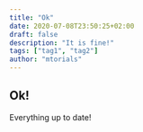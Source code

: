 ```yaml
---
title: "Ok"
date: 2020-07-08T23:50:25+02:00
draft: false
description: "It is fine!"
tags: ["tag1", "tag2"]
author: "mtorials"
---
```


## Ok!

Everything up to date!

